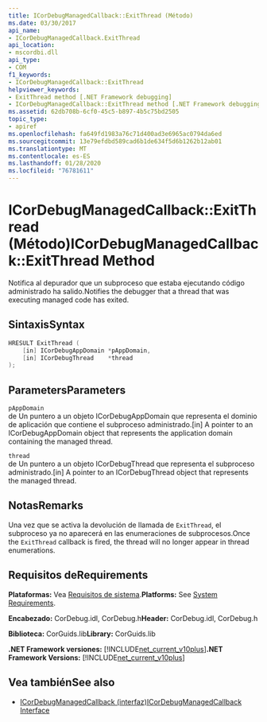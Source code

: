 ```yaml
---
title: ICorDebugManagedCallback::ExitThread (Método)
ms.date: 03/30/2017
api_name:
- ICorDebugManagedCallback.ExitThread
api_location:
- mscordbi.dll
api_type:
- COM
f1_keywords:
- ICorDebugManagedCallback::ExitThread
helpviewer_keywords:
- ExitThread method [.NET Framework debugging]
- ICorDebugManagedCallback::ExitThread method [.NET Framework debugging]
ms.assetid: 62db708b-6cf0-45c5-b897-4b5c75bd2505
topic_type:
- apiref
ms.openlocfilehash: fa649fd1983a76c71d400ad3e6965ac0794da6ed
ms.sourcegitcommit: 13e79efdbd589cad6b1de634f5d6b1262b12ab01
ms.translationtype: MT
ms.contentlocale: es-ES
ms.lasthandoff: 01/28/2020
ms.locfileid: "76781611"
---
```

# <a name="icordebugmanagedcallbackexitthread-method"></a><span data-ttu-id="33bdf-102">ICorDebugManagedCallback::ExitThread (Método)</span><span class="sxs-lookup"><span data-stu-id="33bdf-102">ICorDebugManagedCallback::ExitThread Method</span></span>
<span data-ttu-id="33bdf-103">Notifica al depurador que un subproceso que estaba ejecutando código administrado ha salido.</span><span class="sxs-lookup"><span data-stu-id="33bdf-103">Notifies the debugger that a thread that was executing managed code has exited.</span></span>  
  
## <a name="syntax"></a><span data-ttu-id="33bdf-104">Sintaxis</span><span class="sxs-lookup"><span data-stu-id="33bdf-104">Syntax</span></span>  
  
```cpp  
HRESULT ExitThread (  
    [in] ICorDebugAppDomain *pAppDomain,  
    [in] ICorDebugThread    *thread  
);  
```  
  
## <a name="parameters"></a><span data-ttu-id="33bdf-105">Parameters</span><span class="sxs-lookup"><span data-stu-id="33bdf-105">Parameters</span></span>  
 `pAppDomain`  
 <span data-ttu-id="33bdf-106">de Un puntero a un objeto ICorDebugAppDomain que representa el dominio de aplicación que contiene el subproceso administrado.</span><span class="sxs-lookup"><span data-stu-id="33bdf-106">[in] A pointer to an ICorDebugAppDomain object that represents the application domain containing the managed thread.</span></span>  
  
 `thread`  
 <span data-ttu-id="33bdf-107">de Un puntero a un objeto ICorDebugThread que representa el subproceso administrado.</span><span class="sxs-lookup"><span data-stu-id="33bdf-107">[in] A pointer to an ICorDebugThread object that represents the managed thread.</span></span>  
  
## <a name="remarks"></a><span data-ttu-id="33bdf-108">Notas</span><span class="sxs-lookup"><span data-stu-id="33bdf-108">Remarks</span></span>  
 <span data-ttu-id="33bdf-109">Una vez que se activa la devolución de llamada de `ExitThread`, el subproceso ya no aparecerá en las enumeraciones de subprocesos.</span><span class="sxs-lookup"><span data-stu-id="33bdf-109">Once the `ExitThread` callback is fired, the thread will no longer appear in thread enumerations.</span></span>  
  
## <a name="requirements"></a><span data-ttu-id="33bdf-110">Requisitos de</span><span class="sxs-lookup"><span data-stu-id="33bdf-110">Requirements</span></span>  
 <span data-ttu-id="33bdf-111">**Plataformas:** Vea [Requisitos de sistema](../../../../docs/framework/get-started/system-requirements.md).</span><span class="sxs-lookup"><span data-stu-id="33bdf-111">**Platforms:** See [System Requirements](../../../../docs/framework/get-started/system-requirements.md).</span></span>  
  
 <span data-ttu-id="33bdf-112">**Encabezado:** CorDebug.idl, CorDebug.h</span><span class="sxs-lookup"><span data-stu-id="33bdf-112">**Header:** CorDebug.idl, CorDebug.h</span></span>  
  
 <span data-ttu-id="33bdf-113">**Biblioteca:** CorGuids.lib</span><span class="sxs-lookup"><span data-stu-id="33bdf-113">**Library:** CorGuids.lib</span></span>  
  
 <span data-ttu-id="33bdf-114">**.NET Framework versiones:** [!INCLUDE[net_current_v10plus](../../../../includes/net-current-v10plus-md.md)]</span><span class="sxs-lookup"><span data-stu-id="33bdf-114">**.NET Framework Versions:** [!INCLUDE[net_current_v10plus](../../../../includes/net-current-v10plus-md.md)]</span></span>  
  
## <a name="see-also"></a><span data-ttu-id="33bdf-115">Vea también</span><span class="sxs-lookup"><span data-stu-id="33bdf-115">See also</span></span>

- [<span data-ttu-id="33bdf-116">ICorDebugManagedCallback (interfaz)</span><span class="sxs-lookup"><span data-stu-id="33bdf-116">ICorDebugManagedCallback Interface</span></span>](icordebugmanagedcallback-interface.md)
